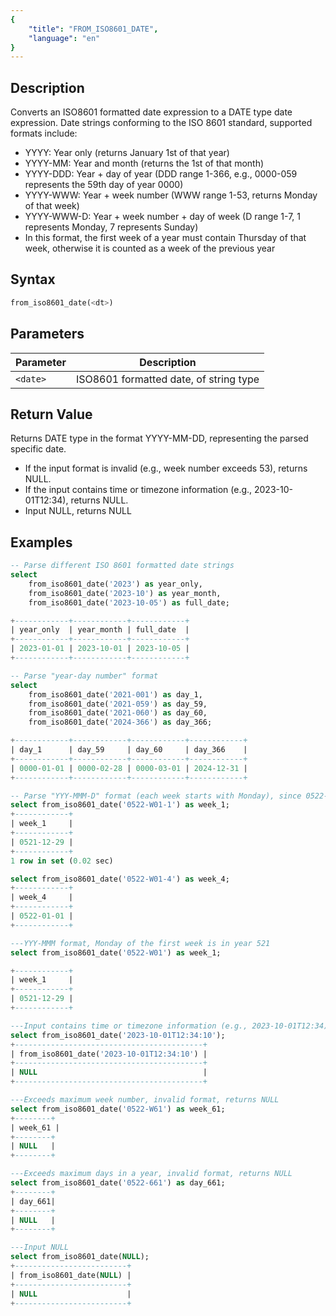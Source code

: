 ```yaml
---
{
    "title": "FROM_ISO8601_DATE",
    "language": "en"
}
---
```

## Description

Converts an ISO8601 formatted date expression to a DATE type date expression.
Date strings conforming to the ISO 8601 standard, supported formats include:
- YYYY: Year only (returns January 1st of that year)
- YYYY-MM: Year and month (returns the 1st of that month)
- YYYY-DDD: Year + day of year (DDD range 1-366, e.g., 0000-059 represents the 59th day of year 0000)
- YYYY-WWW: Year + week number (WWW range 1-53, returns Monday of that week)
- YYYY-WWW-D: Year + week number + day of week (D range 1-7, 1 represents Monday, 7 represents Sunday)
- In this format, the first week of a year must contain Thursday of that week, otherwise it is counted as a week of the previous year

## Syntax

```sql
from_iso8601_date(<dt>)
```

## Parameters

| Parameter | Description |
| -- | -- |
| `<date>` | ISO8601 formatted date, of string type |

## Return Value

Returns DATE type in the format YYYY-MM-DD, representing the parsed specific date.
- If the input format is invalid (e.g., week number exceeds 53), returns NULL.
- If the input contains time or timezone information (e.g., 2023-10-01T12:34), returns NULL.
- Input NULL, returns NULL

## Examples

```sql
-- Parse different ISO 8601 formatted date strings
select 
    from_iso8601_date('2023') as year_only, 
    from_iso8601_date('2023-10') as year_month, 
    from_iso8601_date('2023-10-05') as full_date; 

+------------+------------+------------+
| year_only  | year_month | full_date  |
+------------+------------+------------+
| 2023-01-01 | 2023-10-01 | 2023-10-05 |
+------------+------------+------------+

-- Parse "year-day number" format
select 
    from_iso8601_date('2021-001') as day_1,  
    from_iso8601_date('2021-059') as day_59, 
    from_iso8601_date('2021-060') as day_60,  
    from_iso8601_date('2024-366') as day_366; 

+------------+------------+------------+------------+
| day_1      | day_59     | day_60     | day_366    |
+------------+------------+------------+------------+
| 0000-01-01 | 0000-02-28 | 0000-03-01 | 2024-12-31 |
+------------+------------+------------+------------+

-- Parse "YYY-MMM-D" format (each week starts with Monday), since 0522-01-01 is Thursday, dates before the first week will return year 0521
select from_iso8601_date('0522-W01-1') as week_1;
+------------+
| week_1     |
+------------+
| 0521-12-29 |
+------------+
1 row in set (0.02 sec)

select from_iso8601_date('0522-W01-4') as week_4;
+------------+
| week_4     |
+------------+
| 0522-01-01 |
+------------+

---YYY-MMM format, Monday of the first week is in year 521
select from_iso8601_date('0522-W01') as week_1;

+------------+
| week_1     |
+------------+
| 0521-12-29 |
+------------+

---Input contains time or timezone information (e.g., 2023-10-01T12:34), returns NULL
select from_iso8601_date('2023-10-01T12:34:10');
+------------------------------------------+
| from_iso8601_date('2023-10-01T12:34:10') |
+------------------------------------------+
| NULL                                     |
+------------------------------------------+

---Exceeds maximum week number, invalid format, returns NULL
select from_iso8601_date('0522-W61') as week_61;
+--------+
| week_61 |
+--------+
| NULL   |
+--------+

---Exceeds maximum days in a year, invalid format, returns NULL
select from_iso8601_date('0522-661') as day_661;
+--------+
| day_661|
+--------+
| NULL   |
+--------+

---Input NULL
select from_iso8601_date(NULL);
+-------------------------+
| from_iso8601_date(NULL) |
+-------------------------+
| NULL                    |
+-------------------------+
```
